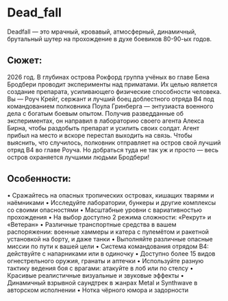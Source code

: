 # Dead_fall
Deadfall — это мрачный, кровавый, атмосферный, динамичный, брутальный шутер на прохождение в духе боевиков 80-90-ых годов.

## Сюжет: ##
2026 год. В глубинах острова Рокфорд группа учёных во главе Бена Бродбери проводит эксперименты над приматами. Их целью является создание препарата, усиливающего физические способности человека. Вы — Роуч Крейг, сержант и лучший боец доблестного отряда B4 под командованием полковника Поула Гринберга — энтузиаста военного дела с богатым боевым опытом. Получив разведданные об экспериментах, он направил в лабораторию своего агента Алекса Бирна, чтобы раздобыть препарат и усилить своих солдат. Агент прибыл на место и вскоре перестал выходить на связь. Чтобы выяснить, что случилось, полковник отправляет на остров свой лучший отряд B4 во главе Роуча. Но добраться туда не так уж и просто — весь остров охраняется лучшими людьми Бродбери!

## Особенности: ##
• Сражайтесь на опасных тропических островах, кишащих тварями и наёмниками
• Исследуйте лаборатории, бункеры и другие комплексы со своими опасностями
• Масштабные уровни с вариативностью прохождения
• На выбор доступно 2 режима сложности: «Рекрут» и «Ветеран»
• Различные транспортные средства в вашем распоряжении: военные хаммеры и катера с пулемётом и ракетной установкой на борту, и даже танки
• Выполняйте различные опасные миссии по пути к вашей цели
• Система командования отрядом B4: действуйте с напарниками или в одиночку
• Доступно более 15 видов огнестрельного оружия, гранаты и аптечки
• Используйте разную тактику ведения боя с врагами: атакуйте в лоб или по стелсу
• Красивые реалистичные визуальные и звуковые эффекты
• Динамичный взрывной саундтрек в жанрах Metal и Synthwave в авторском исполнении
• Нотка чёрного юмора и задорности
